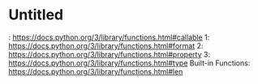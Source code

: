 # Untitled

: https://docs.python.org/3/library/functions.html#callable 1: https://docs.python.org/3/library/functions.html#format 2: https://docs.python.org/3/library/functions.html#property 3: https://docs.python.org/3/library/functions.html#type Built-in Functions: https://docs.python.org/3/library/functions.html#len
